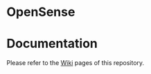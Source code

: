 # OpenSense

# Documentation

Please refer to the [Wiki](https://github.com/intelligent-human-perception-laboratory/OpenSense/wiki) pages of this repository.
